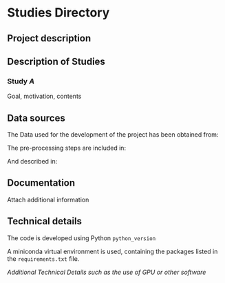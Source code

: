# Studies Directory

Project description
---------------------


Description of Studies
------------

### Study _A_
Goal, motivation, contents


Data sources
------------
The Data used for the development of the project has been obtained from:

The pre-processing steps are included in:

And described in:


Documentation
--------------
Attach additional information


Technical details
---------------------------
The code is developed using Python `python_version`

A miniconda virtual environment is used, containing the packages listed in the 
`requirements.txt` file.

*Additional Technical Details such as the use of GPU or other software*
